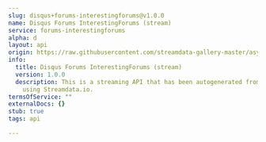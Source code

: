 ```yaml
---
slug: disqus+forums-interestingforums@v1.0.0
name: Disqus Forums InterestingForums (stream)
service: forums-interestingforums
alpha: d
layout: api
origin: https://raw.githubusercontent.com/streamdata-gallery-master/asyncapi/master/_listings/disqus/disqus-forums-interestingforums-stream-async.md
info:
  title: Disqus Forums InterestingForums (stream)
  version: 1.0.0
  description: This is a streaming API that has been autogenerated from the Disqus
    using Streamdata.io.
termsOfService: ""
externalDocs: {}
stub: true
tags: api

---
```

